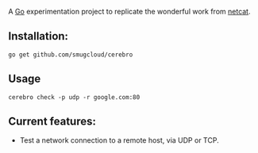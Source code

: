 A [Go](https://golang.org/) experimentation project to replicate the wonderful work from [netcat](http://nc110.sourceforge.net/).

## Installation:

    go get github.com/smugcloud/cerebro

## Usage

    cerebro check -p udp -r google.com:80

## Current features:

  * Test a network connection to a remote host, via UDP or TCP.
